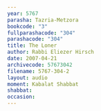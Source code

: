 ```yaml
---
year: 5767
parasha: Tazria-Metzora
bookcode: "3"
fullparashacode: "304"
parashacode: "304"
title: The Loner
author: Rabbi Eliezer Hirsch
date: 2007-04-21
archivecode: 57673042
filename: 5767-304-2
layout: audio
moment: Kabalat Shabbat
shabbat: 
occasion: 
---
```

